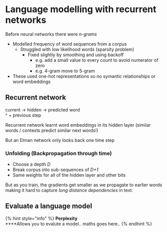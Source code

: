 # Language modelling with recurrent networks

Before neural networks there were _n-grams_

* Modelled frequency of word sequences from a corpus
  * Struggled with low likelihood words (sparsity problem)
    * Fixed slightly by smoothing and using backoff
      * e.g. add a small value to every count to avoid numerator of zero
      * e.g. 4-gram move to 5-gram
* These used one-hot representations so no symantic relationships or word embeddings

## Recurrent network

current -> hidden -> predicted word\
&#x20;                  ^ + previous step

Recurrent network learnt word embeddings in its hidden layer (similar words / contexts predict similar next words!)

&#x20;But an Elman network only looks back one time step

### Unfolding (Backpropagation through time)

* Choose a depth _D_
* Break corpus into sub-sequences of _D+1_
* Same weights for all of the hidden layer and other bits

But as you train, the gradients get smaller as we propagate to earlier words making it hard to capture _long distance dependencies_ in text.

## Evaluate a language model

{% hint style="info" %}
**Perplexity**\
****Allows you to evalute a model.. maths goes here..
{% endhint %}

